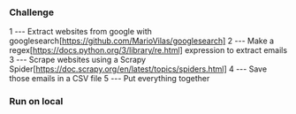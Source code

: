 ### Challenge
1 --- Extract websites from google with googlesearch[https://github.com/MarioVilas/googlesearch]
2 --- Make a regex[https://docs.python.org/3/library/re.html] expression to extract emails
3 --- Scrape websites using a Scrapy Spider[https://doc.scrapy.org/en/latest/topics/spiders.html]
4 --- Save those emails in a CSV file
5 --- Put everything together

### Run on local
